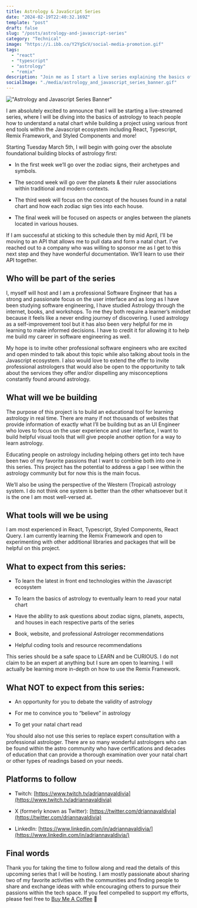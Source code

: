 ```yaml
---
title: Astrology & JavaScript Series
date: "2024-02-19T22:40:32.169Z"
template: "post"
draft: false
slug: "/posts/astrology-and-javascript-series"
category: "Technical"
image: "https://i.ibb.co/Y2YgScV/social-media-promotion.gif"
tags:
  - "react"
  - "typescript"
  - "astrology"
  - "remix"
description: "Join me as I start a live series explaining the basics of astrology while building a project using front end tools within the Javascript ecosystem including React, Typescript, and more!"
socialImage: "./media/astrology_and_javascript_series_banner.gif"
---
```


!["Astrology and Javascript Series Banner"](/media/astrology_and_javascript_series_banner.gif)

I am absolutely excited to announce that I will be starting a live-streamed series, where I will be diving into the basics of astrology to teach people how to understand a natal chart while building a project using various front end tools within the Javascript ecosystem including React, Typescript, Remix Framework, and Styled Components and more!

Starting Tuesday March 5th, I will begin with going over the absolute foundational building blocks of astrology first:

-   In the first week we’ll go over the zodiac signs, their archetypes and symbols.
    
-   The second week will go over the planets & their ruler associations within traditional and modern contexts.
    
-   The third week will focus on the concept of the houses found in a natal chart and how each zodiac sign ties into each house.
    
-   The final week will be focused on aspects or angles between the planets located in various houses.
    

If I am successful at sticking to this schedule then by mid April, I’ll be moving to an API that allows me to pull data and form a natal chart. I’ve reached out to a company who was willing to sponsor me as I get to this next step and they have wonderful documentation. We’ll learn to use their API together.

## Who will be part of the series

I, myself will host and I am a professional Software Engineer that has a strong and passionate focus on the user interface and as long as I have been studying software engineering, I have studied Astrology through the internet, books, and workshops. To me they both require a learner’s mindset because it feels like a never ending journey of discovering. I used astrology as a self-improvement tool but it has also been very helpful for me in learning to make informed decisions. I have to credit it for allowing it to help me build my career in software engineering as well.

My hope is to invite other professional software engineers who are excited and open minded to talk about this topic while also talking about tools in the Javascript ecosystem. I also would love to extend the offer to invite professional astrologers that would also be open to the opportunity to talk about the services they offer and/or dispelling any misconceptions constantly found around astrology.

## What will we be building

The purpose of this project is to build an educational tool for learning astrology in real time. There are many if not thousands of websites that provide information of exactly what I’ll be building but as an UI Engineer who loves to focus on the user experience and user interface, I want to build helpful visual tools that will give people another option for a way to learn astrology.

Educating people on astrology including helping others get into tech have been two of my favorite passions that I want to combine both into one in this series. This project has the potential to address a gap I see within the astrology community but for now this is the main focus.

We’ll also be using the perspective of the Western (Tropical) astrology system. I do not think one system is better than the other whatsoever but it is the one I am most well-versed at.

## What tools will we be using

I am most experienced in React, Typescript, Styled Components, React Query. I am currently learning the Remix Framework and open to experimenting with other additional libraries and packages that will be helpful on this project.

## What to expect from this series:

-   To learn the latest in front end technologies within the Javascript ecosystem
    
-   To learn the basics of astrology to eventually learn to read your natal chart
    
-   Have the ability to ask questions about zodiac signs, planets, aspects, and houses in each respective parts of the series
    
-   Book, website, and professional Astrologer recommendations
    
-   Helpful coding tools and resource recommendations
    

This series should be a safe space to LEARN and be CURIOUS. I do not claim to be an expert at anything but I sure am open to learning. I will actually be learning more in-depth on how to use the Remix Framework.

## What NOT to expect from this series:

-   An opportunity for you to debate the validity of astrology
    
-   For me to convince you to “believe” in astrology
    
-   To get your natal chart read
    

You should also not use this series to replace expert consultation with a professional astrologer. There are so many wonderful astrologers who can be found within the astro community who have certifications and decades of education that can provide a thorough examination over your natal chart or other types of readings based on your needs.

## Platforms to follow

-   Twitch: [https://www.twitch.tv/adriannavaldivia](https://www.twitch.tv/adriannavaldivia)
    
-   X (formerly known as Twitter): [https://twitter.com/driannavaldivia](https://twitter.com/driannavaldivia)
    
-   LinkedIn: [https://www.linkedin.com/in/adriannavaldivia/](https://www.linkedin.com/in/adriannavaldivia/)
    

## Final words

Thank you for taking the time to follow along and read the details of this upcoming series that I will be hosting. I am mostly passionate about sharing two of my favorite activities with the communities and finding people to share and exchange ideas with while encouraging others to pursue their passions within the tech space. If you feel compelled to support my efforts, please feel free to [Buy Me A Coffee](https://www.buymeacoffee.com/adriannavaldivia) 💜
